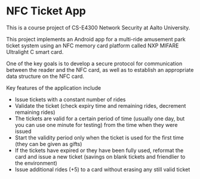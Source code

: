 # NFC Ticket App

This is a course project of CS-E4300 Network Security at Aalto University.

This project implements an Android app for a multi-ride amusement park ticket system using an NFC memory card platform called NXP MIFARE Ultralight C smart card.

One of the key goals is to develop a secure protocol for communication between the reader and the NFC card, as well as to establish an appropriate data structure on the NFC card.

Key features of the application include
- Issue tickets with a constant number of rides
- Validate the ticket (check expiry time and remaining rides, decrement remaining rides)
- The tickets are valid for a certain period of time (usually one day, but you can use one minute for testing) from the time when they were issued
- Start the validity period only when the ticket is used for the first time (they can be given as gifts)
- If the tickets have expired or they have been fully used, reformat the card and issue a new ticket (savings on blank tickets and friendlier to the environment)
- Issue additional rides (+5) to a card without erasing any still valid ticket

